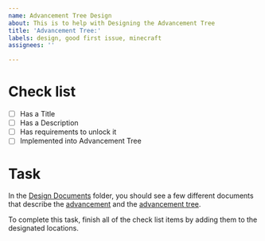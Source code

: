 ```yaml
---
name: Advancement Tree Design
about: This is to help with Designing the Advancement Tree
title: 'Advancement Tree:'
labels: design, good first issue, minecraft
assignees: ''

---
```


# Check list
- [ ] Has a Title
- [ ] Has a Description
- [ ] Has requirements to unlock it
- [ ] Implemented into Advancement Tree

# Task
In the [Design Documents](./Design-Documents) folder, you should see a few different documents that describe the [advancement](./Design-Documents/Advancements.md) and the [advancement tree](./Design-Documents/Advancement-Tree.md). 

To complete this task, finish all of the check list items by adding them to the designated locations.
